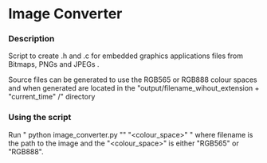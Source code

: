 # Image Converter

### Description

 Script to create .h and .c for embedded graphics applications files from Bitmaps, PNGs and JPEGs .

 Source files can be generated to use the RGB565 or RGB888 colour spaces and when generated are located in the "output/filename_wihout_extension + "current_time" /" directory


### Using the script

 Run " python image_converter.py "<filename>" "<colour_space>" " where filename is the path to the image and the "<colour_space>" is either "RGB565" or "RGB888".
 
